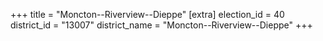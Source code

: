 +++
title = "Moncton--Riverview--Dieppe"
[extra]
election_id = 40
district_id = "13007"
district_name = "Moncton--Riverview--Dieppe"
+++
